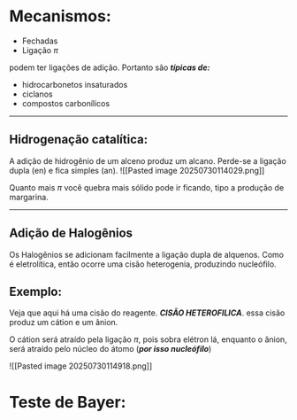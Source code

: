 # Mecanismos:

- Fechadas
- Ligação $\pi$

podem ter ligações de adição. Portanto são ***típicas de:***

- hidrocarbonetos insaturados
- ciclanos
- compostos carbonílicos

---

## Hidrogenação catalítica: 

A adição de hidrogênio de um alceno produz um alcano.  Perde-se a ligação dupla (en) e fica simples (an).
![[Pasted image 20250730114029.png]]

Quanto mais $\pi$ você quebra mais sólido pode ir ficando, tipo a produção de margarina.

---
## Adição de Halogênios

Os Halogênios se adicionam facilmente a ligação dupla de alquenos. Como é eletrolítica, então ocorre uma cisão heterogenia, produzindo nucleófilo. 

## Exemplo:

Veja que aqui há uma cisão do reagente. ***CISÃO HETEROFILICA***. essa cisão produz um cátion e um ânion. 

O cátion será atraído pela ligação $\pi$, pois sobra elétron lá, enquanto o ânion, será atraído pelo núcleo do átomo (***por isso nucleófilo***)

![[Pasted image 20250730114918.png]]

# Teste de Bayer: 

